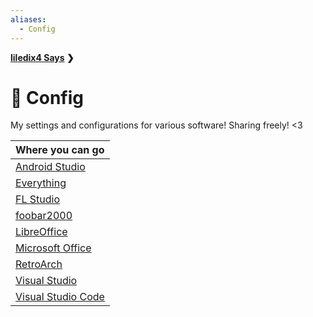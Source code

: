 ```yaml
---
aliases:
  - Config
---
```


**[liledix4 Says](../README.md) ❯**
# 🔀 Config

My settings and configurations for various software! Sharing freely! <3

| Where you can go                                       |
| :----------------------------------------------------- |
| [Android Studio](Config/AndroidStudio/index.md)        |
| [Everything](Config/Everything/index.md)               |
| [FL Studio](Config/FLStudio/index.md)                  |
| [foobar2000](Config/foobar2000/index.md)               |
| [LibreOffice](Config/LibreOffice/index.md)             |
| [Microsoft Office](Config/MicrosoftOffice/index.md)    |
| [RetroArch](Config/RetroArch/index.md)                 |
| [Visual Studio](Config/VisualStudio/index.md)          |
| [Visual Studio Code](Config/VisualStudioCode/index.md) |
